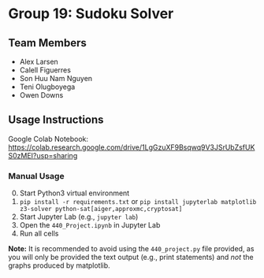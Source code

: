 # Group 19: Sudoku Solver
## Team Members
- Alex Larsen
- Calell Figuerres
- Son Huu Nam Nguyen
- Teni Olugboyega
- Owen Downs

## Usage Instructions
Google Colab Notebook: https://colab.research.google.com/drive/1LgGzuXF9Bsqwq9V3JSrUbZsfUKS0zMEI?usp=sharing

### Manual Usage
0. Start Python3 virtual environment
1. `pip install -r requirements.txt` or `pip install jupyterlab matplotlib z3-solver python-sat[aiger,approxmc,cryptosat]`
2. Start Jupyter Lab (e.g., `jupyter lab`)
3. Open the `440_Project.ipynb` in Jupyter Lab
4. Run all cells 

**Note:** It is recommended to avoid using the `440_project.py` file provided, as you will only be provided the text output (e.g., print statements) and *not* the graphs produced by matplotlib.
